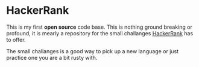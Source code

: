 # HackerRank
This is my first **open source** code base. This is nothing ground breaking or profound, it is mearly a repository for the small challanges [HackerRank](https://www.hackerrank.com/) has to offer.

The small challanges is a good way to pick up a new language or just practice one you are a bit rusty with.

